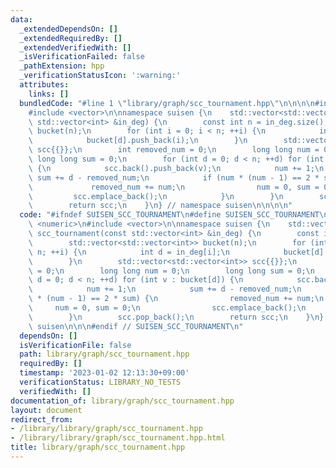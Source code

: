 ```yaml
---
data:
  _extendedDependsOn: []
  _extendedRequiredBy: []
  _extendedVerifiedWith: []
  _isVerificationFailed: false
  _pathExtension: hpp
  _verificationStatusIcon: ':warning:'
  attributes:
    links: []
  bundledCode: "#line 1 \"library/graph/scc_tournament.hpp\"\n\n\n\n#include <numeric>\n\
    #include <vector>\n\nnamespace suisen {\n    std::vector<std::vector<int>> scc_tournament(const\
    \ std::vector<int> &in_deg) {\n        const int n = in_deg.size();\n        std::vector<std::vector<int>>\
    \ bucket(n);\n        for (int i = 0; i < n; ++i) {\n            int d = in_deg[i];\n\
    \            bucket[d].push_back(i);\n        }\n        std::vector<std::vector<int>>\
    \ scc{{}};\n        int removed_num = 0;\n        long long num = 0;\n       \
    \ long long sum = 0;\n        for (int d = 0; d < n; ++d) for (int v : bucket[d])\
    \ {\n            scc.back().push_back(v);\n            num += 1;\n           \
    \ sum += d - removed_num;\n            if (num * (num - 1) == 2 * sum) {\n   \
    \             removed_num += num;\n                num = 0, sum = 0;\n       \
    \         scc.emplace_back();\n            }\n        }\n        scc.pop_back();\n\
    \        return scc;\n    }\n} // namespace suisen\n\n\n\n"
  code: "#ifndef SUISEN_SCC_TOURNAMENT\n#define SUISEN_SCC_TOURNAMENT\n\n#include\
    \ <numeric>\n#include <vector>\n\nnamespace suisen {\n    std::vector<std::vector<int>>\
    \ scc_tournament(const std::vector<int> &in_deg) {\n        const int n = in_deg.size();\n\
    \        std::vector<std::vector<int>> bucket(n);\n        for (int i = 0; i <\
    \ n; ++i) {\n            int d = in_deg[i];\n            bucket[d].push_back(i);\n\
    \        }\n        std::vector<std::vector<int>> scc{{}};\n        int removed_num\
    \ = 0;\n        long long num = 0;\n        long long sum = 0;\n        for (int\
    \ d = 0; d < n; ++d) for (int v : bucket[d]) {\n            scc.back().push_back(v);\n\
    \            num += 1;\n            sum += d - removed_num;\n            if (num\
    \ * (num - 1) == 2 * sum) {\n                removed_num += num;\n           \
    \     num = 0, sum = 0;\n                scc.emplace_back();\n            }\n\
    \        }\n        scc.pop_back();\n        return scc;\n    }\n} // namespace\
    \ suisen\n\n\n#endif // SUISEN_SCC_TOURNAMENT\n"
  dependsOn: []
  isVerificationFile: false
  path: library/graph/scc_tournament.hpp
  requiredBy: []
  timestamp: '2023-01-02 12:13:30+09:00'
  verificationStatus: LIBRARY_NO_TESTS
  verifiedWith: []
documentation_of: library/graph/scc_tournament.hpp
layout: document
redirect_from:
- /library/library/graph/scc_tournament.hpp
- /library/library/graph/scc_tournament.hpp.html
title: library/graph/scc_tournament.hpp
---
```

